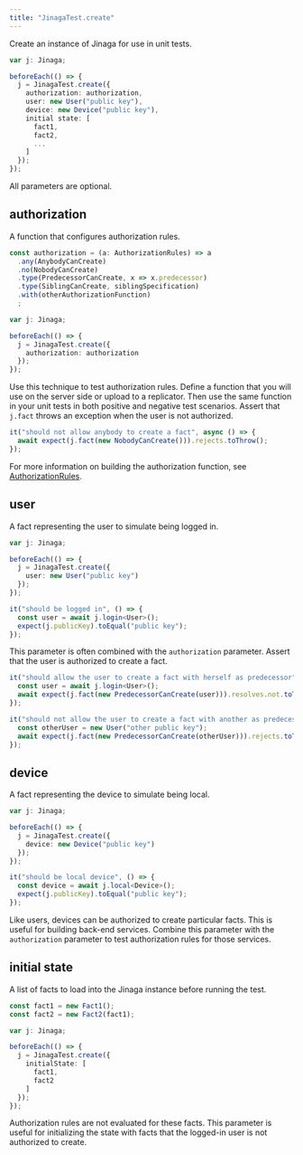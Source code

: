 ```yaml
---
title: "JinagaTest.create"
---
```


Create an instance of Jinaga for use in unit tests.

```typescript
var j: Jinaga;

beforeEach(() => {
  j = JinagaTest.create({
    authorization: authorization,
    user: new User("public key"),
    device: new Device("public key"),
    initial state: [
      fact1,
      fact2,
      ...
    ]
  });
});
```

All parameters are optional.

## authorization

A function that configures authorization rules.

```typescript
const authorization = (a: AuthorizationRules) => a
  .any(AnybodyCanCreate)
  .no(NobodyCanCreate)
  .type(PredecessorCanCreate, x => x.predecessor)
  .type(SiblingCanCreate, siblingSpecification)
  .with(otherAuthorizationFunction)
  ;

var j: Jinaga;

beforeEach(() => {
  j = JinagaTest.create({
    authorization: authorization
  });
});
```

Use this technique to test authorization rules.
Define a function that you will use on the server side or upload to a replicator.
Then use the same function in your unit tests in both positive and negative test scenarios.
Assert that `j.fact` throws an exception when the user is not authorized.

```typescript
it("should not allow anybody to create a fact", async () => {
  await expect(j.fact(new NobodyCanCreate())).rejects.toThrow();
});
```

For more information on building the authorization function, see [AuthorizationRules](../authorizationrules/).

## user

A fact representing the user to simulate being logged in.

```typescript
var j: Jinaga;

beforeEach(() => {
  j = JinagaTest.create({
    user: new User("public key")
  });
});

it("should be logged in", () => {
  const user = await j.login<User>();
  expect(j.publicKey).toEqual("public key");
});
```

This parameter is often combined with the `authorization` parameter.
Assert that the user is authorized to create a fact.

```typescript
it("should allow the user to create a fact with herself as predecessor", async () => {
  const user = await j.login<User>();
  await expect(j.fact(new PredecessorCanCreate(user))).resolves.not.toThrow();
});

it("should not allow the user to create a fact with another as predecessor", async () => {
  const otherUser = new User("other public key");
  await expect(j.fact(new PredecessorCanCreate(otherUser))).rejects.toThrow();
});
```

## device

A fact representing the device to simulate being local.

```typescript
var j: Jinaga;

beforeEach(() => {
  j = JinagaTest.create({
    device: new Device("public key")
  });
});

it("should be local device", () => {
  const device = await j.local<Device>();
  expect(j.publicKey).toEqual("public key");
});
```

Like users, devices can be authorized to create particular facts.
This is useful for building back-end services.
Combine this parameter with the `authorization` parameter to test authorization rules for those services.

## initial state

A list of facts to load into the Jinaga instance before running the test.

```typescript
const fact1 = new Fact1();
const fact2 = new Fact2(fact1);

var j: Jinaga;

beforeEach(() => {
  j = JinagaTest.create({
    initialState: [
      fact1,
      fact2
    ]
  });
});
```

Authorization rules are not evaluated for these facts.
This parameter is useful for initializing the state with facts that the logged-in user is not authorized to create.